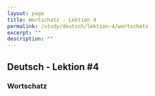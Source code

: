 ```yaml
---
layout: page
title: Wortschatz - Lektion 4
permalink: /study/deutsch/lektion-4/wortschatz
excerpt: ""
description: ""
---
```


## Deutsch - Lektion #4

### Wortschatz
